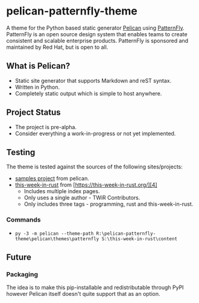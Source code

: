 pelican-patternfly-theme
========================

A theme for the Python based static generator [Pelican][0] using
[PatternFly][1]. PatternFly is an open source design system that enables teams
to create consistent and scalable enterprise products. PatternFly is sponsored
and maintained by Red Hat, but is open to all.

## What is Pelican?

* Static site generator that supports Markdown and reST syntax.
* Written in Python.
* Completely static output which is simple to host anywhere.

## Project Status

* The project is pre-alpha.
* Consider everything a work-in-progress or not yet implemented.

## Testing
The theme is tested against the sources of the following sites/projects:

* [samples project][1] from pelican.
* [this-week-in-rust][2] from [https://this-week-in-rust.org/][4]
    * Includes multiple index pages.
    * Only uses a single author - TWiR Contributors.
    * Only includes three tags - programming, rust and this-week-in-rust.


### Commands
* `py -3 -m pelican --theme-path R:\pelican-patternfly-theme\pelican\themes\patternfly S:\this-week-in-rust\content`

## Future

### Packaging
The idea is to make this pip-installable and redistributable through PyPI
however Pelican itself doesn't quite support that as an option.


[0]: https://getpelican.com/
[1]: https://www.patternfly.org/
[2]: https://github.com/getpelican/pelican/tree/master/samples
[3]: https://github.com/rust-lang/this-week-in-rust
[4]: https://this-week-in-rust.org/